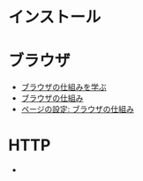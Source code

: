 # インストール

# ブラウザ

- [ブラウザの仕組みを学ぶ](https://zenn.dev/silverbirder/articles/e10295948e17ca)
- [ブラウザの仕組み](https://web.dev/articles/howbrowserswork?hl=ja)
- [ページの設定: ブラウザの仕組み](https://developer.mozilla.org/en-US/docs/Web/Performance/How_browsers_work)

# HTTP

- []()
